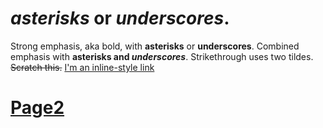  #  *asterisks* or _underscores_. # 
 Strong emphasis, aka bold, with **asterisks** or __underscores__.
 Combined emphasis with **asterisks and _underscores_**.
Strikethrough uses two tildes. ~~Scratch this.~~
[I'm an inline-style link](https://www.google.com)
# [Page2](page2list.md)
